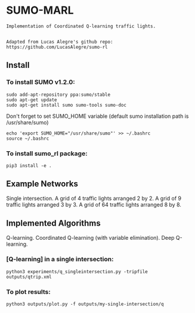 # SUMO-MARL

```
Implementation of Coordinated Q-learning traffic lights. 


Adapted from Lucas Alegre's github repo: https://github.com/LucasAlegre/sumo-rl
```

## Install

### To install SUMO v1.2.0:

```
sudo add-apt-repository ppa:sumo/stable
sudo apt-get update
sudo apt-get install sumo sumo-tools sumo-doc 
```
Don't forget to set SUMO_HOME variable (default sumo installation path is /usr/share/sumo)
```
echo 'export SUMO_HOME="/usr/share/sumo"' >> ~/.bashrc
source ~/.bashrc
```

### To install sumo_rl package:
```
pip3 install -e .
```

## Example Networks

Single intersection.
A grid of 4 traffic lights arranged 2 by 2.
A grid of 9 traffic lights arranged 3 by 3.
A grid of 64 traffic lights arranged 8 by 8.

## Implemented Algorithms

Q-learning.
Coordinated Q-learning (with variable elimination).
Deep Q-learning.

### [Q-learning] in a single intersection:
```
python3 experiments/q_singleintersection.py -tripfile outputs/qtrip.xml
```

### To plot results:
```
python3 outputs/plot.py -f outputs/my-single-intersection/q
```

